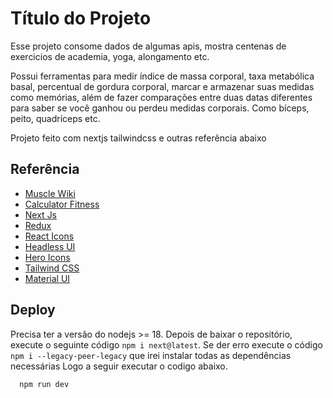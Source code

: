 
# Título do Projeto

Esse projeto consome dados de algumas apis, mostra centenas de exercicios de academia, yoga, alongamento etc.

Possui ferramentas para medir índice de massa corporal, taxa metabólica basal, percentual de gordura corporal, marcar e armazenar suas medidas como memórias, além de fazer comparações entre duas datas diferentes para saber se você ganhou ou perdeu medidas corporais. Como bíceps, peito, quadríceps etc.

Projeto feito com nextjs tailwindcss e outras referência abaixo

## Referência

 - [Muscle Wiki](https://rapidapi.com/rahulbanerjee26/api/musclewiki/)
 - [Calculator Fitness](https://rapidapi.com/bejjaothmane/api/mega-fitness-calculator1/)
 - [Next Js](https://nextjs.org/)
 - [Redux](https://redux.js.org/)
 - [React Icons](https://react-icons.github.io/react-icons/)
 - [Headless UI](https://headlessui.com/)
 - [Hero Icons](https://heroicons.com/)
 - [Tailwind CSS](https://tailwinheadlessuidcss.com/)
 - [Material UI](https://mui.com/)


## Deploy

Precisa ter a versão do nodejs >= 18.
Depois de baixar o repositório, execute o seguinte código `npm i next@latest`.
Se der erro execute o código `npm i --legacy-peer-legacy` que irei instalar todas as dependências necessárias
Logo a seguir executar o codigo abaixo.

```bash
  npm run dev
```

